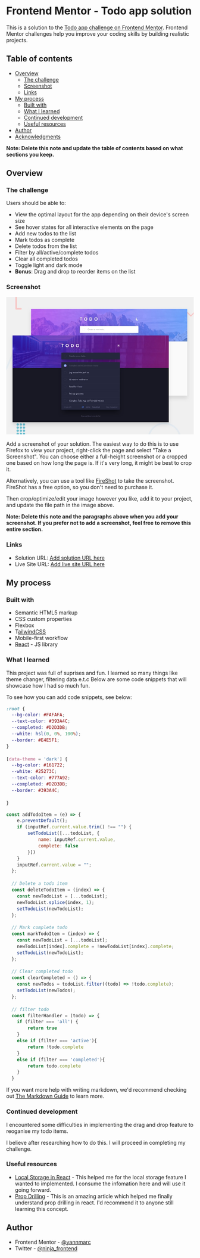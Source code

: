 # Frontend Mentor - Todo app solution

This is a solution to the [Todo app challenge on Frontend Mentor](https://www.frontendmentor.io/challenges/todo-app-Su1_KokOW). Frontend Mentor challenges help you improve your coding skills by building realistic projects. 

## Table of contents

- [Overview](#overview)
  - [The challenge](#the-challenge)
  - [Screenshot](#screenshot)
  - [Links](#links)
- [My process](#my-process)
  - [Built with](#built-with)
  - [What I learned](#what-i-learned)
  - [Continued development](#continued-development)
  - [Useful resources](#useful-resources)
- [Author](#author)
- [Acknowledgments](#acknowledgments)

**Note: Delete this note and update the table of contents based on what sections you keep.**

## Overview

### The challenge

Users should be able to:

- View the optimal layout for the app depending on their device's screen size
- See hover states for all interactive elements on the page
- Add new todos to the list
- Mark todos as complete
- Delete todos from the list
- Filter by all/active/complete todos
- Clear all completed todos
- Toggle light and dark mode
- **Bonus**: Drag and drop to reorder items on the list

### Screenshot

![](./public/desktop-preview.jpg)

Add a screenshot of your solution. The easiest way to do this is to use Firefox to view your project, right-click the page and select "Take a Screenshot". You can choose either a full-height screenshot or a cropped one based on how long the page is. If it's very long, it might be best to crop it.

Alternatively, you can use a tool like [FireShot](https://getfireshot.com/) to take the screenshot. FireShot has a free option, so you don't need to purchase it. 

Then crop/optimize/edit your image however you like, add it to your project, and update the file path in the image above.

**Note: Delete this note and the paragraphs above when you add your screenshot. If you prefer not to add a screenshot, feel free to remove this entire section.**

### Links

- Solution URL: [Add solution URL here](https://your-solution-url.com)
- Live Site URL: [Add live site URL here](https://your-live-site-url.com)

## My process

### Built with

- Semantic HTML5 markup
- CSS custom properties
- Flexbox
- T[ailwindCSS](https://tailwindcss.com/)
- Mobile-first workflow
- [React](https://reactjs.org/) - JS library

### What I learned

This project was full of suprises and fun. I learned so many things like theme changer, filtering data e.t.c Below are some code snippets that will showcase how I had so much fun.

To see how you can add code snippets, see below:

```css
:root {
  --bg-color: #FAFAFA;
  --text-color: #393A4C;
  --completed: #D2D3DB;
  --white: hsl(0, 0%, 100%);
  --border: #E4E5F1;
}

[data-theme = 'dark'] {
  --bg-color: #161722;
  --white: #25273C;
  --text-color: #777A92;
  --completed: #D2D3DB;
  --border: #393A4C;
  
}
```
```js
const addTodoItem = (e) => {
    e.preventDefault();
    if (inputRef.current.value.trim() !== "") {
        setTodoList([...todoList, {
            name: inputRef.current.value,
            complete: false
        }])
    }
    inputRef.current.value = "";
  };

  // Delete a todo item
  const deleteTodoItem = (index) => {
    const newTodoList = [...todoList];
    newTodoList.splice(index, 1);
    setTodoList(newTodoList);
  };

  // Mark complete todo
  const markTodoItem = (index) => {
    const newTodoList = [...todoList];
    newTodoList[index].complete = !newTodoList[index].complete;
    setTodoList(newTodoList);
  };

  // Clear completed todo
  const clearCompleted = () => {
    const newTodos = todoList.filter((todo) => !todo.complete);
    setTodoList(newTodos);
  }; 

  // filter todo
  const filterHandler = (todo) => {
    if (filter === 'all') {
        return true
    } 
    else if (filter === 'active'){
        return !todo.complete
    }
    else if (filter === 'completed'){
        return todo.complete
    } 
  }
```

If you want more help with writing markdown, we'd recommend checking out [The Markdown Guide](https://www.markdownguide.org/) to learn more.


### Continued development

I encountered some difficulties in implementing the drag and drop feature to reoganise my todo items. 

I believe after researching how to do this. I will proceed in completing my challenge.


### Useful resources

- [Local Storage in React](https://www.robinwieruch.de/local-storage-react/) - This helped me for the local storage feature I wanted to implemented. I consume the infomation here and will use it going forward.
- [Prop Drilling](https://kentcdodds.com/blog/prop-drilling) - This is an amazing article which helped me finally understand prop drilling in react. I'd recommend it to anyone still learning this concept.


## Author

- Frontend Mentor - [@yannmarc](https://www.frontendmentor.io/profile/yannmarc)
- Twitter - [@ninja_frontend](https://www.twitter.com/ninja_frontend)
